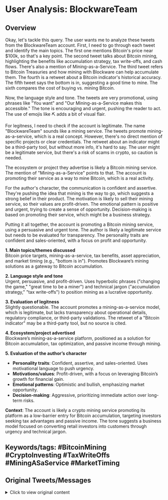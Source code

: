 # User Analysis: BlockwareTeam

## Overview

<think>
Okay, let's tackle this query. The user wants me to analyze these tweets from the BlockwareTeam account. First, I need to go through each tweet and identify the main topics. The first one mentions Bitcoin's price near $100k, so that's a key point. The second tweet talks about Bitcoin mining, highlighting the benefits like accumulation strategy, tax write-offs, and cash flows. There's also a mention of Mining-as-a-Service. The third tweet refers to Bitcoin Treasuries and how mining with Blockware can help accumulate them. The fourth is a retweet about a Bitcoin indicator's historical accuracy. The fifth tweet says the bottom is in, suggesting a good time to mine. The sixth compares the cost of buying vs. mining Bitcoin.

Now, the language style and tone. The tweets are very promotional, using phrases like "You want" and "Our Mining-as-a-Service makes this accessible." The tone is encouraging and urgent, pushing the reader to act. The use of emojis like ⛏️ adds a bit of visual flair.

For legitness, I need to check if the account is legitimate. The name "BlockwareTeam" sounds like a mining service. The tweets promote mining-as-a-service, which is a real concept. However, there's no direct mention of specific projects or clear credentials. The retweet about an indicator might be a third-party tool, but without more info, it's hard to say. The user might be a legitimate service, but there's a risk of scams in crypto, so caution is needed.

The ecosystem or project they advertise is likely a Bitcoin mining service. The mention of "Mining-as-a-Service" points to that. The account is promoting their service as a way to mine Bitcoin, which is a real activity.

For the author's character, the communication is confident and assertive. They're pushing the idea that mining is the way to go, which suggests a strong belief in their product. The motivation is likely to sell their mining service, so their values are profit-driven. The emotional pattern is positive and urgent, trying to create a sense of opportunity. Decision-making is based on promoting their service, which might be a business strategy.

Putting it all together, the account is promoting a Bitcoin mining service, using a persuasive and urgent tone. The author is likely a legitimate service but needs to be evaluated for transparency. The personality traits are confident and sales-oriented, with a focus on profit and opportunity.
</think>

**1. Main topics/themes discussed**  
Bitcoin price targets, mining-as-a-service, tax benefits, asset appreciation, and market timing (e.g., "bottom is in"). Promotes Blockware’s mining solutions as a gateway to Bitcoin accumulation.  

**2. Language style and tone**  
Urgent, persuasive, and profit-driven. Uses hyperbolic phrases ("changing the game," "great time to be a miner") and technical jargon ("accumulation strategy," "tax write-offs") to position mining as a lucrative opportunity.  

**3. Evaluation of legitness**  
Slightly questionable. The account promotes a mining-as-a-service model, which is legitimate, but lacks transparency about operational details, regulatory compliance, or third-party validations. The retweet of a "Bitcoin indicator" may be a third-party tool, but no source is cited.  

**4. Ecosystem/project advertised**  
Blockware’s mining-as-a-service platform, positioned as a solution for Bitcoin accumulation, tax optimization, and passive income through mining.  

**5. Evaluation of the author’s character**  
- **Personality traits**: Confident, assertive, and sales-oriented. Uses motivational language to push urgency.  
- **Motivations/values**: Profit-driven, with a focus on leveraging Bitcoin’s growth for financial gain.  
- **Emotional patterns**: Optimistic and bullish, emphasizing market opportunity.  
- **Decision-making**: Aggressive, prioritizing immediate action over long-term risks.  

**Context**: The account is likely a crypto mining service promoting its platform as a low-barrier entry for Bitcoin accumulation, targeting investors seeking tax advantages and passive income. The tone suggests a business model focused on converting retail investors into customers through urgency and technical jargon.  

**Keywords/tags**: #BitcoinMining #CryptoInvesting #TaxWriteOffs #MiningASaService #MarketTiming
---
## Original Tweets/Messages

<details>
<summary>Click to view original content</summary>

| Type | Content |
|------|---------|
| messages | Bitcoin is a 2% move away from $100,000 👀 https://t.co/f9ROeYGxHl |
| messages | You don't want to "mine Bitcoin" -- per se

You want:

- A Bitcoin Accumulation Strategy
- Tax Write-Offs
- Free Cash Flows
- Asset Appreciation

Bitcoin Mining achieves all of these objectives.

Our Mining-as-a-Service makes this accessible to everyone. https://t.co/S1yrQUqhFL |
| messages | Bitcoin Treasuries are changing the game.

Accumulate your own Bitcoin Treasury by Mining with Blockware |
| messages | RT @1MarkMoss: The historical accuracy of this Bitcoin indicator makes it worth paying attention to! |
| messages | The bottom is in.

Great time to be a miner ⛏️ |
| messages | $93k to buy Bitcoin
$60k to mine Bitcoin |

</details>
